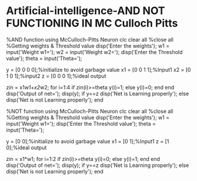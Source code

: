 # Artificial-intelligence-AND NOT FUNCTIONING IN MC Culloch Pitts 

%AND function using McCulloch-Pitts Neuron
clc
clear all
%close all
%Getting weights & Threshold value
disp('Enter the weights');
w1 = input('Weight w1=');
w2 = input('Weight w2=');
disp('Enter the Threshold value');
theta = input('Theta=');
 
y = [0 0 0 0];%initialize to avoid garbage value
x1 = [0 0 1 1];%Input1
x2 = [0 1 0 1];%input2
z = [0 0 0 1];%ideal output

zin = x1*w1+x2*w2;
for i=1:4
    if zin(i)>=theta
        y(i)=1;
    else y(i)=0;
    end
end
disp('Output of net=');
disp(y);
if y==z
    disp('Net is Learning properly');
else
    disp('Net is not Learning properly');
end






%NOT function using McCulloch-Pitts Neuron
clc
clear all
%close all
%Getting weights & Threshold value
disp('Enter the weights');
w1 = input('Weight w1=');
disp('Enter the Threshold value');
theta = input('Theta=');
 
y = [0 0];%initialize to avoid garbage value
x1 = [0 1];%Input1
z = [1 0];%ideal output
 
zin = x1*w1;
for i=1:2
    if zin(i)>=theta
        y(i)=0;
    else y(i)=1;
    end 
end
disp('Output of net=');
disp(y);
if y==z
    disp('Net is Learning properly');
else
    disp('Net is not Learning properly');
end
